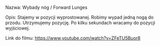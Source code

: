 Nazwa:
Wybady nóg / Forward Lunges

Opis:
Stajemy w pozycji wyprostowanej. Robimy wypad jedną nogą do przodu. Utrzymujemy pozycję. Po kilku sekundach wracamy do pozycji wyjściowej.

Link do filmu:
https://www.youtube.com/watch?v=ZFeTU5Buor8
